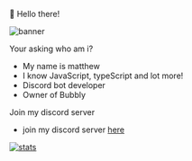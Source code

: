 👋 Hello there!

![banner](https://avatars.githubusercontent.com/u/68120990?s=460&u=b66384a1eb4d12883ff50a16476233fcdf34ce84&v=4)

Your asking who am i?
- My name is matthew
- I know JavaScript, typeScript and lot more!
- Discord bot developer
- Owner of Bubbly

Join my discord server
- join my discord server [here](https://discord.gg/quwYTbB7cy)


[![stats](https://github-readme-stats.vercel.app/api?username=MatthewDisc&_icons=true&theme=radical)](https://github.com/japanesename/github-readme-stats)<br>
